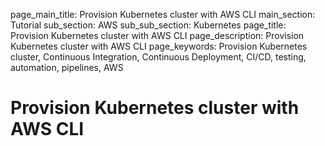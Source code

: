 page_main_title: Provision Kubernetes cluster with AWS CLI
main_section: Tutorial
sub_section: AWS
sub_sub_section: Kubernetes
page_title: Provision Kubernetes cluster with AWS CLI
page_description: Provision Kubernetes cluster with AWS CLI
page_keywords: Provision Kubernetes cluster, Continuous Integration, Continuous Deployment, CI/CD, testing, automation, pipelines, AWS

# Provision Kubernetes cluster with AWS CLI
